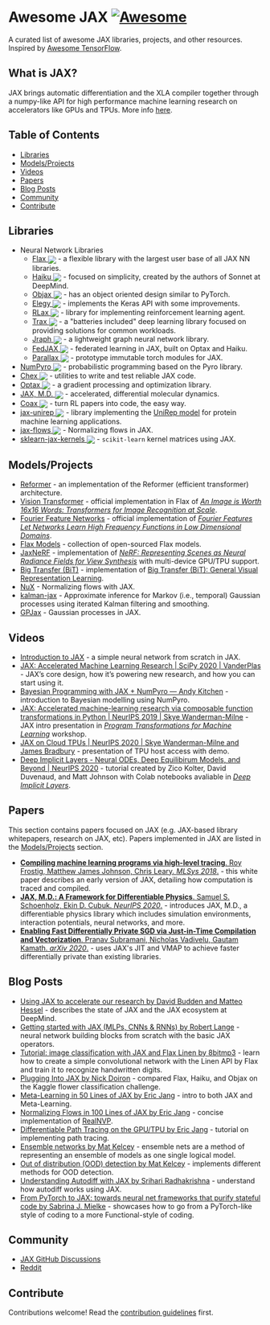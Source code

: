 # Awesome JAX [![Awesome](https://awesome.re/badge.svg)](https://awesome.re)

A curated list of awesome JAX libraries, projects, and other resources. Inspired by [Awesome TensorFlow](https://github.com/jtoy/awesome-tensorflow).

## What is JAX?

JAX brings automatic differentiation and the XLA compiler together through a numpy-like API for high performance machine learning research on accelerators like GPUs and TPUs. More info [here](https://github.com/google/jax).


## Table of Contents

- [Libraries](#libraries)
- [Models/Projects](#projects)
- [Videos](#videos)
- [Papers](#papers)
- [Blog Posts](#posts)
- [Community](#community)
- [Contribute](#contribute)

<a name="libraries" />

## Libraries

- Neural Network Libraries
    - [Flax <img src="https://img.shields.io/github/stars/google/flax?style=social" align="center">](https://github.com/google/flax) - a flexible library with the largest user base of all JAX NN libraries.
    - [Haiku <img src="https://img.shields.io/github/stars/deepmind/dm-haiku?style=social" align="center">](https://github.com/deepmind/dm-haiku) - focused on simplicity, created by the authors of Sonnet at DeepMind.
    - [Objax <img src="https://img.shields.io/github/stars/google/objax?style=social" align="center">](https://github.com/google/objax) - has an object oriented design similar to PyTorch.
    - [Elegy <img src="https://img.shields.io/github/stars/poets-ai/elegy?style=social" align="center">](https://poets-ai.github.io/elegy/) - implements the Keras API with some improvements.
    - [RLax <img src="https://img.shields.io/github/stars/deepmind/rlax?style=social" align="center">](https://github.com/deepmind/rlax) - library for implementing reinforcement learning agent.
    - [Trax <img src="https://img.shields.io/github/stars/google/trax?style=social" align="center">](https://github.com/google/trax) - a "batteries included" deep learning library focused on providing solutions for common workloads.
    - [Jraph <img src="https://img.shields.io/github/stars/deepmind/jraph?style=social" align="center">](https://github.com/deepmind/jraph) - a lightweight graph neural network library.
    - [FedJAX <img src="https://img.shields.io/github/stars/google/fedjax?style=social" align="center">](https://github.com/google/fedjax) - federated learning in JAX, built on Optax and Haiku.
    - [Parallax <img src="https://img.shields.io/github/stars/srush/parallax?style=social" align="center">](https://github.com/srush/parallax) - prototype immutable torch modules for JAX.
- [NumPyro <img src="https://img.shields.io/github/stars/pyro-ppl/numpyro?style=social" align="center">](https://github.com/pyro-ppl/numpyro) - probabilistic programming based on the Pyro library.
- [Chex <img src="https://img.shields.io/github/stars/deepmind/chex?style=social" align="center">](https://github.com/deepmind/chex) - utilities to write and test reliable JAX code.
- [Optax <img src="https://img.shields.io/github/stars/deepmind/optax?style=social" align="center">](https://github.com/deepmind/optax) - a gradient processing and optimization library.
- [JAX, M.D. <img src="https://img.shields.io/github/stars/google/jax-md?style=social" align="center">](https://github.com/google/jax-md) - accelerated, differential molecular dynamics.
- [Coax <img src="https://img.shields.io/github/stars/microsoft/coax?style=social" align="center">](https://github.com/microsoft/coax) - turn RL papers into code, the easy way.
- [jax-unirep <img src="https://img.shields.io/github/stars/ElArkk/jax-unirep?style=social" align="center">](https://github.com/ElArkk/jax-unirep) - library implementing the [UniRep model](https://www.nature.com/articles/s41592-019-0598-1) for protein machine learning applications.
- [jax-flows <img src="https://img.shields.io/github/stars/ChrisWaites/jax-flows?style=social" align="center">](https://github.com/ChrisWaites/jax-flows) - Normalizing flows in JAX.
- [sklearn-jax-kernels <img src="https://img.shields.io/github/stars/ExpectationMax/sklearn-jax-kernels?style=social" align="center">](https://github.com/ExpectationMax/sklearn-jax-kernels) - `scikit-learn` kernel matrices using JAX.

<a name="projects" />

## Models/Projects

- [Reformer](https://github.com/google/trax/tree/master/trax/models/reformer) - an implementation of the Reformer (efficient transformer) architecture.
- [Vision Transformer](https://github.com/google-research/vision_transformer) - official implementation in Flax of [_An Image is Worth 16x16 Words: Transformers for Image Recognition at Scale_](https://arxiv.org/abs/2010.11929).
- [Fourier Feature Networks](https://github.com/tancik/fourier-feature-networks) - official implementation of [_Fourier Features Let Networks Learn High Frequency Functions in Low Dimensional Domains_](https://people.eecs.berkeley.edu/~bmild/fourfeat).
- [Flax Models](https://github.com/google-research/google-research/tree/master/flax_models) - collection of open-sourced Flax models.
- [JaxNeRF](https://github.com/google-research/google-research/tree/master/jaxnerf) - implementation of [_NeRF: Representing Scenes as Neural Radiance Fields for View Synthesis_](http://www.matthewtancik.com/nerf) with multi-device GPU/TPU support.
- [Big Transfer (BiT)](https://github.com/google-research/big_transfer) - implementation of [Big Transfer (BiT): General Visual Representation Learning](https://arxiv.org/abs/1912.11370).
- [NuX](https://github.com/Information-Fusion-Lab-Umass/NuX) - Normalizing flows with JAX.
- [kalman-jax](https://github.com/AaltoML/kalman-jax) - Approximate inference for Markov (i.e., temporal) Gaussian processes using iterated Kalman filtering and smoothing.
- [GPJax](https://github.com/thomaspinder/GPJax) - Gaussian processes in JAX.

<a name="videos" />

## Videos

- [Introduction to JAX](https://youtu.be/0mVmRHMaOJ4) - a simple neural network from scratch in JAX.
- [JAX: Accelerated Machine Learning Research | SciPy 2020 | VanderPlas](https://youtu.be/z-WSrQDXkuM) - JAX’s core design, how it’s powering new research, and how you can start using it.
- [Bayesian Programming with JAX + NumPyro — Andy Kitchen](https://youtu.be/CecuWGpoztw) - introduction to Bayesian modelling using NumPyro.
- [JAX: Accelerated machine-learning research via composable function transformations in Python | NeurIPS 2019 | Skye Wanderman-Milne](https://slideslive.com/38923687/jax-accelerated-machinelearning-research-via-composable-function-transformations-in-python) - JAX intro presentation in [_Program Transformations for Machine Learning_](https://program-transformations.github.io) workshop.
- [JAX on Cloud TPUs | NeurIPS 2020 | Skye Wanderman-Milne and James Bradbury](https://drive.google.com/file/d/1jKxefZT1xJDUxMman6qrQVed7vWI0MIn/edit) - presentation of TPU host access with demo.
- [Deep Implicit Layers - Neural ODEs, Deep Equilibirum Models, and Beyond | NeurIPS 2020](https://slideslive.com/38935810/deep-implicit-layers-neural-odes-equilibrium-models-and-beyond) - tutorial created by Zico Kolter, David Duvenaud, and Matt Johnson with Colab notebooks avaliable in [_Deep Implicit Layers_](http://implicit-layers-tutorial.org).

<a name="papers" />

## Papers

This section contains papers focused on JAX (e.g. JAX-based library whitepapers, research on JAX, etc). Papers implemented in JAX are listed in the [Models/Projects](#projects) section.

- [__Compiling machine learning programs via high-level tracing__. Roy Frostig, Matthew James Johnson, Chris Leary. _MLSys 2018_.](https://mlsys.org/Conferences/doc/2018/146.pdf) - this white paper describes an early version of JAX, detailing how computation is traced and compiled.
- [__JAX, M.D.: A Framework for Differentiable Physics__. Samuel S. Schoenholz, Ekin D. Cubuk. _NeurIPS 2020_.](https://arxiv.org/abs/1912.04232) - introduces JAX, M.D., a differentiable physics library which includes simulation environments, interaction potentials, neural networks, and more.
- [__Enabling Fast Differentially Private SGD via Just-in-Time Compilation and Vectorization__. Pranav Subramani, Nicholas Vadivelu, Gautam Kamath. _arXiv 2020_.](https://arxiv.org/abs/2010.09063) - uses JAX's JIT and VMAP to achieve faster differentially private than existing libraries.

<a name="posts" />

## Blog Posts

- [Using JAX to accelerate our research by David Budden and Matteo Hessel](https://deepmind.com/blog/article/using-jax-to-accelerate-our-research) - describes the state of JAX and the JAX ecosystem at DeepMind.
- [Getting started with JAX (MLPs, CNNs & RNNs) by Robert Lange](https://roberttlange.github.io/posts/2020/03/blog-post-10/) - neural network building blocks from scratch with the basic JAX operators.
- [Tutorial: image classification with JAX and Flax Linen by 8bitmp3](https://github.com/8bitmp3/JAX-Flax-Tutorial-Image-Classification-with-Linen) - learn how to create a simple convolutional network with the Linen API by Flax and train it to recognize handwritten digits.
- [Plugging Into JAX by Nick Doiron](https://medium.com/swlh/plugging-into-jax-16c120ec3302) - compared Flax, Haiku, and Objax on the Kaggle flower classification challenge.
- [Meta-Learning in 50 Lines of JAX by Eric Jang](https://blog.evjang.com/2019/02/maml-jax.html) - intro to both JAX and Meta-Learning.
- [Normalizing Flows in 100 Lines of JAX by Eric Jang](https://blog.evjang.com/2019/07/nf-jax.html) - concise implementation of [RealNVP](https://arxiv.org/abs/1605.08803).
- [Differentiable Path Tracing on the GPU/TPU by Eric Jang](https://blog.evjang.com/2019/11/jaxpt.html) - tutorial on implementing path tracing.
- [Ensemble networks by Mat Kelcey](http://matpalm.com/blog/ensemble_nets) - ensemble nets are a method of representing an ensemble of models as one single logical model.
- [Out of distribution (OOD) detection  by Mat Kelcey](http://matpalm.com/blog/ood_using_focal_loss) - implements different methods for OOD detection.
- [Understanding Autodiff with JAX by Srihari Radhakrishna](https://www.radx.in/jax.html) - understand how autodiff works using JAX.
- [From PyTorch to JAX: towards neural net frameworks that purify stateful code by Sabrina J. Mielke](https://sjmielke.com/jax-purify.htm) - showcases how to go from a PyTorch-like style of coding to a more Functional-style of coding. 

<a name="community" />

## Community

- [JAX GitHub Discussions](https://github.com/google/jax/discussions)
- [Reddit](https://www.reddit.com/r/JAX/)

<a name="contribute" />

## Contribute

Contributions welcome! Read the [contribution guidelines](contributing.md) first.
